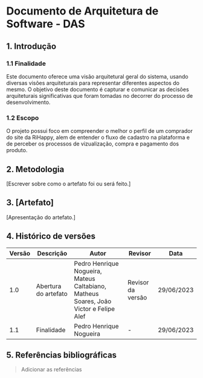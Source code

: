 # Documento de Arquitetura de Software - DAS

## 1. Introdução
### 1.1 Finalidade
Este documento oferece uma visão arquitetural geral do sistema, usando diversas
visões arquiteturais para representar diferentes aspectos do mesmo. O objetivo deste
documento é capturar e comunicar as decisões arquiteturais significativas que foram
tomadas no decorrer do processo de desenvolvimento.
### 1.2 Escopo

O projeto possui foco em compreender o melhor o perfil de um comprador do site da RiHappy, alem de entender o fluxo de cadastro na plataforma e de perceber os processos de  vizualização, compra e pagamento dos produto.
## 2. Metodologia

[Escrever sobre como o artefato foi ou será feito.]

## 3. [Artefato]

[Apresentação do artefato.]

## 4. Histórico de versões

| Versão | Descrição            | Autor             | Revisor           | Data          |
| ------ | -------------------- | ----------------- | ----------------- | ------------- |
| 1.0    | Abertura do artefato | Pedro Henrique Nogueira, Mateus Caltabiano, Matheus Soares, João Victor e Felipe Alef | Revisor da versão | 29/06/2023    |
| 1.1 | Finalidade  | Pedro Henrique Nogueira | - | 29/06/2023| 


## 5. Referências bibliográficas

> Adicionar as referências
